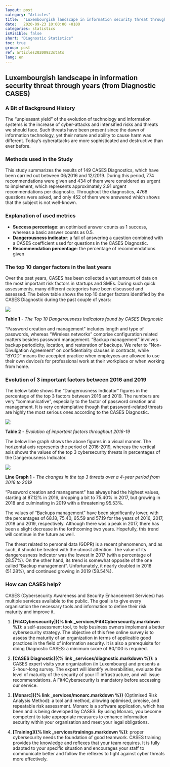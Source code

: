 ```yaml
---
layout: post
category: "Articles"
title:  "Luxembourgish landscape in information security threat through years"
date:   2020-09-23 10:00:00 +0100
categories: statistics
isVisible: false
short: "Diagnostic Statistics"
toc: true
group: post
ref: articles20200923stats
lang: en
---
```


## Luxembourgish landscape in information security threat through years (from Diagnostic CASES)

### A Bit of Background History

The “unpleasant yield” of the evolution of technology and information systems is the increase of cyber-attacks and intensified risks and threats we should face. Such threats have been present since the dawn of information technology, yet their nature and ability to cause harm was different. Today’s cyberattacks are more sophisticated and destructive than ever before.

### Methods used in the Study

This study summarizes the results of 149 CASES Diagnostics, which have been carried out between 06/2016 and 12/2019. During this period, 774 recommendations were given and 434 of them were considered as urgent to implement, which represents approximately 2.91 urgent recommendations per diagnostic. Throughout the diagnostics, 4768 questions were asked, and only 452 of them were answered which shows that the subject is not well-known.

### Explanation of used metrics

* __Success percentage__: 	an optimised answer counts as 1 success, whereas a basic answer counts as 0.5.
* __Dangerousness indicator__: 	a fail of answering a question combined with a CASES coefficient used for questions in the CASES Diagnostic.
* __Recommendation percentage__: the percentage of recommendations given

### The top 10 danger factors in the last years

Over the past years, CASES has been collected a vast amount of data on the most important risk factors in startups and SMEs. During such quick assessments, many different categories have been discussed and assessed. The below table shows the top 10 danger factors identified by the CASES Diagnostic during the past couple of years:

<img src="{% link assets/img/2020/TabDiagnosticStats.png %}" style="max-width: 100%;" />
			
**Table 1** - *The Top 10 Dangerousness Indicators found by CASES Diagnostic*

“Password creation and management” includes length and type of passwords, whereas “Wireless networks” comprise configuration related matters besides password management. “Backup management” involves backup periodicity, location, and restoration of backups. We refer to “Non-Divulgation Agreement” on confidentiality clauses in contracts, while “BYOD” means the accepted practice when employees are allowed to use their own device/s for professional work at their workplace or when working from home.

### Evolution of 3 important factors between 2016 and 2019

The below table shows the “Dangerousness Indicator” figures in the percentage of the top 3 factors between 2016 and 2019. The numbers are very “communicative”, especially to the factor of password creation and management. It is very contemplative though that password-related threats are highly the most serious ones according to the CASES Diagnostic.

<img src="{% link assets/img/2020/TabDiagnosticStats_2.png %}" style="max-width: 100%;" />

**Table 2** - *Evolution of important factors throughout 2016-19*

The below line graph shows the above figures in a visual manner. The horizontal axis represents the period of 2016-2019, whereas the vertical axis shows the values of the top 3 cybersecurity threats in percentages of the Dangerousness Indicator. 

<img src="{% link assets/img/2020/GraphDiagnosticStats.png %}" style="max-width: 100%;" />

**Line Graph 1** - *The changes in the top 3 threats over a 4-year period from 2016 to 2019*

“Password creation and management” has always had the highest values, starting at 87.12% in 2016, dropping a bit to 75.40% in 2017, but growing in 2018 and culminating in 2019 with a threatening 95.53%.

The values of “Backups management” have been significantly lower, with the percentages of 68.18, 75.40, 65.59 and 57.19 for the years of 2016, 2017, 2018 and 2019, respectively. Although there was a peak in 2017, there has been a slight decrease in the forthcoming two years. Hopefully, this trend will continue in the future as well.

The threat related to personal data (GDPR) is a recent phenomenon, and as such, it should be treated with the utmost attention. The value of its dangerousness indicator was the lowest in 2017 (with a percentage of 28.57%). On the other hand, its trend is somewhat opposite of the one called “Backup management”. Unfortunately, it nearly doubled in 2018 (51.28%), and continued growing in 2019 (58.54%).

### How can CASES help?

CASES (Cybersecurity Awareness and Security Enhancement Services) has multiple services available to the public. The goal is to give every organisation the necessary tools and information to define their risk maturity and improve it.

1.	**[Fit4Cybersecurity]({% link _services/Fit4Cybersecurity.markdown %})**: a self-assessment tool, to help business owners implement a better cybersecurity strategy. The objective of this free online survey is to assess the maturity of an organization in terms of applicable good practices in the field of information security. It is also a prerequisite for doing Diagnostic CASES: a minimum score of 80/100 is required.

2.	**[CASES Diagnostic]({% link _services/diagnostic.markdown %})**: a CASES expert visits your organization (in Luxembourg) and presents a 2-hour-long survey. The expert will identify vulnerabilities, evaluate the level of maturity of the security of your IT infrastructure, and will issue recommendations. A Fit4Cybersecurity is mandatory before accessing our service.

3.	**[Monarc]({% link _services/monarc.markdown %})** (Optimised Risk Analysis Method): a tool and method, allowing optimised, precise, and repeatable risk assessment. Monarc is a software application, which has been and is being developed by CASES. By using Monarc, you become competent to take appropriate measures to enhance information security within your organisation and meet your legal obligations.

4.	**[Training]({% link _services/trainings.markdown %})**: proper cybersecurity needs the foundation of good teamwork. CASES training provides the knowledge and reflexes that your team requires. It is fully adapted to your specific situation and encourages your staff to communicate better and follow the reflexes to fight against cyber threats more effectively.
